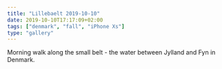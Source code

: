 ```yaml
---
title: "Lillebaelt 2019-10-10"
date: 2019-10-10T17:17:09+02:00
tags: ["denmark", "fall", "iPhone Xs"]
type: "gallery"
---
```


Morning walk along the small belt - the water between Jylland and Fyn in Denmark. 
